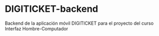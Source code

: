 # DIGITICKET-backend
Backend de la aplicación móvil DIGITICKET para el proyecto del curso Interfaz Hombre-Computador
